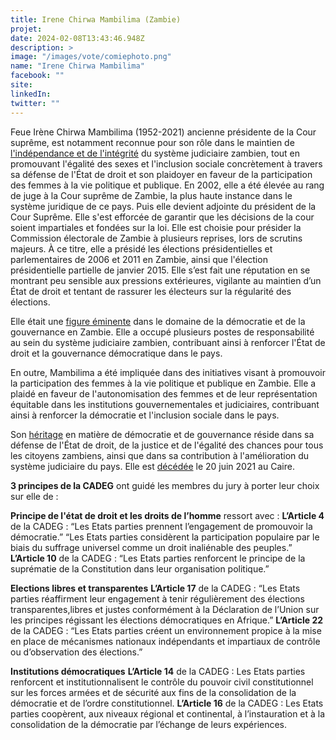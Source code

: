 ```yaml
---
title: Irene Chirwa Mambilima (Zambie)
projet: 
date: 2024-02-08T13:43:46.948Z
description: >
image: "/images/vote/comiephoto.png"
name: "Irene Chirwa Mambilima"
facebook: ""
site: 
linkedIn: 
twitter: ""
---
```

Feue Irène Chirwa Mambilima (1952-2021) ancienne présidente de la Cour suprême, est notamment reconnue pour son rôle dans le maintien de [l'indépendance et de l'intégrité](https://judiciaryzambia.com/2016/08/08/hon-chief-justice-irene-mambilima/) du système judiciaire zambien, tout en promouvant l'égalité des sexes et l'inclusion sociale concrètement à travers sa défense de l'État de droit et son plaidoyer en faveur de la participation des femmes à la vie politique et publique. 
En 2002, elle a été élevée au rang de juge à la Cour suprême de Zambie, la plus haute instance dans le système juridique de ce pays. Puis elle devient adjointe du président de la Cour Suprême. Elle s'est efforcée de garantir que les décisions de la cour soient impartiales et fondées sur la loi.
Elle est choisie pour présider la Commission électorale de Zambie à plusieurs reprises, lors de scrutins majeurs. À ce titre, elle a présidé les élections présidentielles et parlementaires de 2006 et 2011 en Zambie, ainsi que l'élection présidentielle partielle de janvier 2015. Elle s’est fait une réputation en se montrant peu sensible aux pressions extérieures, vigilante au maintien d’un État de droit et tentant de rassurer les électeurs sur la régularité des élections. 

Elle était une [figure éminente](https://www.nzawj.nz/news/tribute-to-justice-irene-chirwa-mambilima) dans le domaine de la démocratie et de la gouvernance en Zambie. Elle a occupé plusieurs postes de responsabilité au sein du système judiciaire zambien, contribuant ainsi à renforcer l'État de droit et la gouvernance démocratique dans le pays.

En outre, Mambilima a été impliquée dans des initiatives visant à promouvoir la participation des femmes à la vie politique et publique en Zambie. Elle a plaidé en faveur de l'autonomisation des femmes et de leur représentation équitable dans les institutions gouvernementales et judiciaires, contribuant ainsi à renforcer la démocratie et l'inclusion sociale dans le pays.

Son [héritage](https://www.africanwomeninlaw.com/post/chief-justice-irene-chirwa-mambilima-a-legacy-of-justice-and-service) en matière de démocratie et de gouvernance réside dans sa défense de l'État de droit, de la justice et de l'égalité des chances pour tous les citoyens zambiens, ainsi que dans sa contribution à l'amélioration du système judiciaire du pays. Elle est [décédée](https://www.herald.co.zw/double-tragedy-as-chief-justice-dies/) le 20 juin 2021 au Caire. 

**3 principes de la CADEG** ont guidé les membres du jury à porter leur choix sur elle de : 

**Principe de l'état de droit et les droits de l’homme** ressort avec : 
    **L’Article 4** de la CADEG : 
        “Les Etats parties prennent l’engagement de promouvoir la démocratie.”
        “Les Etats parties considèrent la participation populaire par le biais du suffrage universel comme un droit inaliénable des peuples.” 
    **L’Article 10** de la CADEG : “Les Etats parties renforcent le principe de la suprématie de la Constitution dans leur organisation politique.” 

**Elections libres et transparentes** 
    **L’Article 17** de la CADEG : “Les Etats parties réaffirment leur engagement à tenir régulièrement des élections transparentes,libres et justes conformément à la Déclaration de l’Union sur les principes régissant les élections démocratiques en Afrique.”
    **L’Article 22** de la CADEG : “Les Etats parties créent un environnement propice à la mise en place de mécanismes nationaux indépendants et impartiaux de contrôle ou d’observation des élections.”  

**Institutions démocratiques** 
    **L’Article 14** de la CADEG : Les Etats parties renforcent et institutionnalisent le contrôle du pouvoir civil constitutionnel sur les forces armées et de sécurité aux fins de la consolidation de la démocratie et de l’ordre constitutionnel. 
    **L’Article 16** de la CADEG : Les Etats parties coopèrent, aux niveaux régional et continental, à l’instauration et à la consolidation de la démocratie par l’échange de leurs expériences. 

